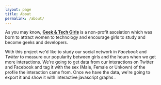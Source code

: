 ```yaml
---
layout: page
title: About
permalink: /about/
---
```


As you may know, [__Geek & Tech Girls__](http://geekandtechgirls.github.io) is a non-profit asosiation which was born to attract women to technology and encourage girls to study and become geeks and developers. 

With this project we'd like to study our social network in _Facebook_ and _Twitter_ to measure our popularity between girls and the hours when we get more interactions. We're going to get data from our interactions on Twitter and Facebook and tag it with the sex (Male, Female or Unkown) of the profile the interaction came from. Once we have the data, we're going to export it and show it with interactive javascript graphs .
